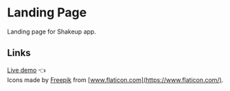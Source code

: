 # Landing Page

Landing page for Shakeup app.

## Links

[Live demo](https://gregolive.github.io/landing-page/) 👈  
Icons made by [Freepik](https://www.freepik.com) from [www.flaticon.com](https://www.flaticon.com/).